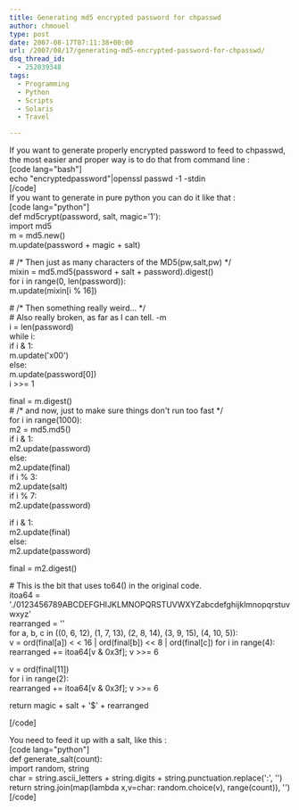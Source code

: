 ```yaml
---
title: Generating md5 encrypted password for chpasswd
author: chmouel
type: post
date: 2007-08-17T07:11:38+00:00
url: /2007/08/17/generating-md5-encrypted-password-for-chpasswd/
dsq_thread_id:
  - 252039348
tags:
  - Programming
  - Python
  - Scripts
  - Solaris
  - Travel

---
```

If you want to generate properly encrypted password to feed to chpasswd, the most easier and proper way is to do that from command line :  
[code lang="bash"]  
echo "encryptedpassword"|openssl passwd -1 -stdin  
[/code]  
If you want to generate in pure python you can do it like that :  
[code lang="python"]  
def md5crypt(password, salt, magic='$1$'):  
import md5  
m = md5.new()  
m.update(password + magic + salt)

\# /\* Then just as many characters of the MD5(pw,salt,pw) \*/  
mixin = md5.md5(password + salt + password).digest()  
for i in range(0, len(password)):  
m.update(mixin[i % 16])

\# /\* Then something really weird... \*/  
\# Also really broken, as far as I can tell. -m  
i = len(password)  
while i:  
if i & 1:  
m.update('x00')  
else:  
m.update(password[0])  
i >>= 1

final = m.digest()  
\# /\* and now, just to make sure things don't run too fast \*/  
for i in range(1000):  
m2 = md5.md5()  
if i & 1:  
m2.update(password)  
else:  
m2.update(final)  
if i % 3:  
m2.update(salt)  
if i % 7:  
m2.update(password)

if i & 1:  
m2.update(final)  
else:  
m2.update(password)

final = m2.digest()

\# This is the bit that uses to64() in the original code.  
itoa64 = './0123456789ABCDEFGHIJKLMNOPQRSTUVWXYZabcdefghijklmnopqrstuvwxyz'  
rearranged = ''  
for a, b, c in ((0, 6, 12), (1, 7, 13), (2, 8, 14), (3, 9, 15), (4, 10, 5)):  
v = ord(final[a]) < < 16 | ord(final[b]) << 8 | ord(final[c]) for i in range(4): rearranged += itoa64[v & 0x3f]; v >>= 6

v = ord(final[11])  
for i in range(2):  
rearranged += itoa64[v & 0x3f]; v >>= 6

return magic + salt + '$' + rearranged

[/code]

You need to feed it up with a salt, like this :  
[code lang="python"]  
def generate_salt(count):  
import random, string  
char = string.ascii_letters + string.digits + string.punctuation.replace(':', '')  
return string.join(map(lambda x,v=char: random.choice(v), range(count)), '')  
[/code]